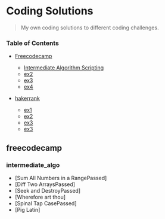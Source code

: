 # Coding Solutions

> My own coding solutions to different coding challenges.

### Table of Contents

- [Freecodecamp](#freecodecamp)
  - [Intermediate Algorithm Scripting](#intermediate_algo)
  - [ex2](#free_ex2)
  - [ex3](#free_ex3)
  - [ex4](#free_ex4)
  
- [hakerrank](#hakerrank)
  - [ex1](#haker_ex1)
  - [ex2](#haker_ex2)
  - [ex3](#haker_ex3)
  - [ex3](#hakr_ex4)
  
## freecodecamp

### intermediate_algo
* [Sum All Numbers in a RangePassed]
* [Diff Two ArraysPassed]
* [Seek and DestroyPassed]
* [Wherefore art thou]
* [Spinal Tap CasePassed]
* [Pig Latin]
  
  


